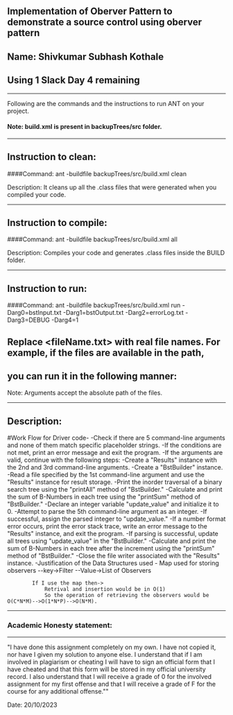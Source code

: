 ## Implementation of Oberver Pattern to demonstrate a source control using oberver pattern
## Name: Shivkumar Subhash Kothale

Using 1 Slack Day
4 remaining
-----------------------------------------------------------------------
-----------------------------------------------------------------------


Following are the commands and the instructions to run ANT on your project.
#### Note: build.xml is present in backupTrees/src folder.

-----------------------------------------------------------------------
## Instruction to clean:

####Command: ant -buildfile backupTrees/src/build.xml clean

Description: It cleans up all the .class files that were generated when you
compiled your code.

-----------------------------------------------------------------------
## Instruction to compile:

####Command: ant -buildfile backupTrees/src/build.xml all

Description: Compiles your code and generates .class files inside the BUILD folder.

-----------------------------------------------------------------------
## Instruction to run:

####Command:  ant -buildfile backupTrees/src/build.xml run -Darg0=bstInput.txt -Darg1=bstOutput.txt -Darg2=errorLog.txt -Darg3=DEBUG -Darg4=1

## Replace <fileName.txt> with real file names. For example, if the files are available in the path,
## you can run it in the following manner:

Note: Arguments accept the absolute path of the files.

-----------------------------------------------------------------------
## Description:

#Work Flow for Driver code-
-Check if there are 5 command-line arguments and none of them match specific placeholder strings.
-If the conditions are not met, print an error message and exit the program.
-If the arguments are valid, continue with the following steps:
-Create a "Results" instance with the 2nd and 3rd command-line arguments.
-Create a "BstBuilder" instance.
-Read a file specified by the 1st command-line argument and use the "Results" instance for result storage.
-Print the inorder traversal of a binary search tree using the "printAll" method of "BstBuilder."
-Calculate and print the sum of B-Numbers in each tree using the "printSum" method of "BstBuilder."
-Declare an integer variable "update_value" and initialize it to 0.
-Attempt to parse the 5th command-line argument as an integer.
-If successful, assign the parsed integer to "update_value."
-If a number format error occurs, print the error stack trace, write an error message to the "Results" instance, and exit the program.
-If parsing is successful, update all trees using "update_value" in the "BstBuilder."
-Calculate and print the sum of B-Numbers in each tree after the increment using the "printSum" method of "BstBuilder."
-Close the file writer associated with the "Results" instance.
   -Justification of the Data Structures used 
        - Map used for storing observers 
            --key->Filter
            --Value->List of Observers

            If I use the map then->
                Retrival and insertion would be in O(1)
                So the operation of retrieving the observers would be O(C*N*M)-->O(1*N*P)-->O(N*M).





-----------------------------------------------------------------------
### Academic Honesty statement:
-----------------------------------------------------------------------

"I have done this assignment completely on my own. I have not copied
it, nor have I given my solution to anyone else. I understand that if
I am involved in plagiarism or cheating I will have to sign an
official form that I have cheated and that this form will be stored in
my official university record. I also understand that I will receive a
grade of 0 for the involved assignment for my first offense and that I
will receive a grade of F for the course for any additional
offense.""

Date: 20/10/2023


